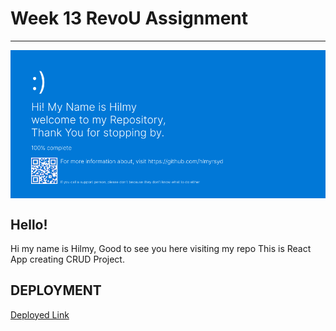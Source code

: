 # Week 13 RevoU Assignment
***
<img align='center' width='900' src='https://github.com/hlmyrsyd/thereadmestuff/blob/main/100%25.svg' />

## Hello!
Hi my name is Hilmy, Good to see you here visiting my repo 
This is React App creating CRUD Project.


## DEPLOYMENT

[Deployed Link](http://192.168.0.134:3000)